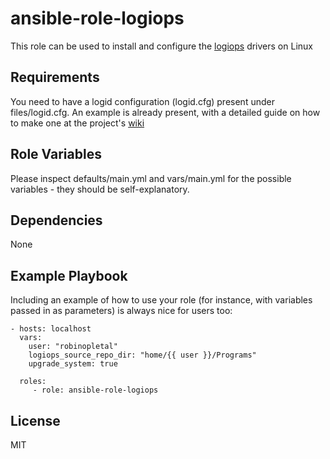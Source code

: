 ansible-role-logiops
=========

This role can be used to install and configure the [logiops](https://github.com/PixlOne/logiops) drivers on Linux

Requirements
------------

You need to have a logid configuration (logid.cfg) present under files/logid.cfg. An example is already present, with a detailed guide on how to make one at the project's [wiki](https://github.com/PixlOne/logiops/wiki)

Role Variables
--------------

Please inspect defaults/main.yml and vars/main.yml for the possible variables - they should be self-explanatory.

Dependencies
------------

None

Example Playbook
----------------

Including an example of how to use your role (for instance, with variables passed in as parameters) is always nice for users too:

    - hosts: localhost
      vars:
        user: "robinopletal"
        logiops_source_repo_dir: "home/{{ user }}/Programs"
        upgrade_system: true

      roles:
         - role: ansible-role-logiops

License
-------

MIT
